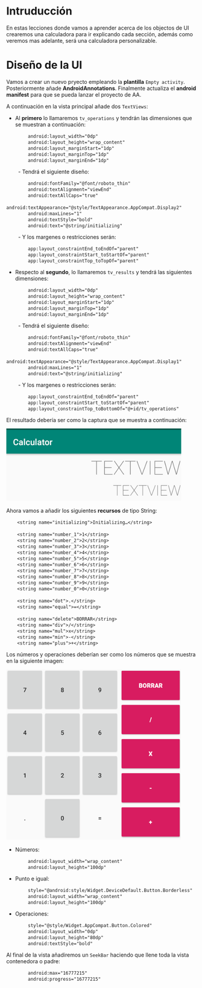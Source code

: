 # Intruducción

En estas lecciones donde vamos a aprender acerca de los objectos de UI crearemos una calculadora para ir explicando cada sección, además como veremos mas adelante, será una calculadora personalizable.

# Diseño de la UI

Vamos a crear un nuevo pryecto empleando la **plantilla** `Empty activity`. Posteriormente añade **AndroidAnnotations**. Finalmente actualiza el **android manifest** para que se pueda lanzar el proyecto de AA.

A continuación en la vista principal añade dos `TextViews`:


- Al **primero** lo llamaremos `tv_operations` y tendrán las dimensiones que se muestran a continuación:

```
		android:layout_width="0dp"
		android:layout_height="wrap_content"
		android:layout_marginStart="1dp"
		android:layout_marginTop="1dp"
		android:layout_marginEnd="1dp"
```

&nbsp;&nbsp;&nbsp;&nbsp;&nbsp;&nbsp;&nbsp;&nbsp;- Tendrá el siguiente diseño:

```
        android:fontFamily="@font/roboto_thin"
		android:textAlignment="viewEnd"
		android:textAllCaps="true"
		android:textAppearance="@style/TextAppearance.AppCompat.Display2"
        android:maxLines="1"
		android:textStyle="bold"
        android:text="@string/initializing"
```

&nbsp;&nbsp;&nbsp;&nbsp;&nbsp;&nbsp;&nbsp;&nbsp;- Y los margenes o restricciones serán:

```
        app:layout_constraintEnd_toEndOf="parent"
		app:layout_constraintStart_toStartOf="parent"
		app:layout_constraintTop_toTopOf="parent"
```

- Respecto al **segundo**, lo llamaremos `tv_results` y tendrá las siguientes dimensiones:

```
		android:layout_width="0dp"
		android:layout_height="wrap_content"
		android:layout_marginStart="1dp"
		android:layout_marginTop="1dp"
		android:layout_marginEnd="1dp"
```

&nbsp;&nbsp;&nbsp;&nbsp;&nbsp;&nbsp;&nbsp;&nbsp;- Tendrá el siguiente diseño:

```
		android:fontFamily="@font/roboto_thin"
		android:textAlignment="viewEnd"
		android:textAllCaps="true"
		android:textAppearance="@style/TextAppearance.AppCompat.Display1"
        android:maxLines="1"
        android:text="@string/initializing"
```

&nbsp;&nbsp;&nbsp;&nbsp;&nbsp;&nbsp;&nbsp;&nbsp;- Y los margenes o restricciones serán:

```
		app:layout_constraintEnd_toEndOf="parent"
		app:layout_constraintStart_toStartOf="parent"
		app:layout_constraintTop_toBottomOf="@+id/tv_operations"
```

El resultado debería ser como la captura que se muestra a continuación:

![Diseño de los TextViews](./Imagenes/textviews_design.png)

Ahora vamos a añadir los siguientes **recursos** de tipo String:

```
    <string name="initializing">Initializing…</string>

    <string name="number_1">1</string>
    <string name="number_2">2</string>
    <string name="number_3">3</string>
    <string name="number_4">4</string>
    <string name="number_5">5</string>
    <string name="number_6">6</string>
    <string name="number_7">7</string>
    <string name="number_8">8</string>
    <string name="number_9">9</string>
    <string name="number_0">0</string>

    <string name="dot">.</string>
    <string name="equal">=</string>

    <string name="delete">BORRAR</string>
    <string name="div">/</string>
    <string name="mul">x</string>
    <string name="min">-</string>
    <string name="plus">+</string>
```

Los números y operaciones deberían ser como los números que se muestra en la siguiente imagen:

![Diseño de los números y operaciones](./Imagenes/numbers_design.png)

- Números:

```
		android:layout_width="wrap_content"
		android:layout_height="100dp"
```

- Punto e igual:

```
        style="@android:style/Widget.DeviceDefault.Button.Borderless"
		android:layout_width="wrap_content"
		android:layout_height="100dp"
```

- Operaciones:

```
		style="@style/Widget.AppCompat.Button.Colored"
		android:layout_width="0dp"
		android:layout_height="80dp"
		android:textStyle="bold"
```

Al final de la vista añadiremos un `SeekBar` haciendo que llene toda la vista contenedora o padre:

```
        android:max="16777215"
        android:progress="16777215"
```